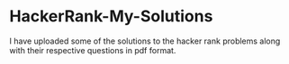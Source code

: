 # HackerRank-My-Solutions

I have uploaded some of the solutions to the hacker rank problems along with their respective questions in pdf format.


